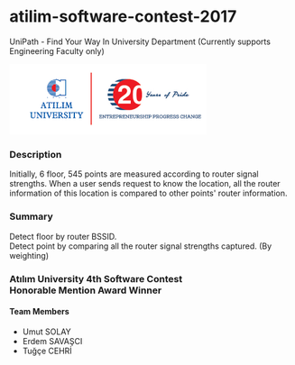 # atilim-software-contest-2017
UniPath - Find Your Way In University Department (Currently supports Engineering Faculty only)

<img src="/logos_screenshots/atilim_logo_eng.jpg" width=350/>

### Description
Initially, 6 floor, 545 points are measured according to router signal strengths. When a user sends request to know the location, all the router information of this location is compared to other points' router information.

### Summary
Detect floor by router BSSID.</br>
Detect point by comparing all the router signal strengths captured. (By weighting)

### Atılım University 4th Software Contest</br>Honorable Mention Award Winner

#### Team Members
- Umut SOLAY
- Erdem SAVAŞCI
- Tuğçe CEHRİ
